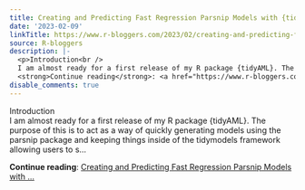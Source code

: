 ```yaml
---
title: Creating and Predicting Fast Regression Parsnip Models with {tidyAML}
date: '2023-02-09'
linkTitle: https://www.r-bloggers.com/2023/02/creating-and-predicting-fast-regression-parsnip-models-with-tidyaml/
source: R-bloggers
description: |-
  <p>Introduction<br />
  I am almost ready for a first release of my R package {tidyAML}. The purpose of this is to act as a way of quickly generating models using the parsnip package and keeping things inside of the tidymodels framework allowing users to s...</p>
  <strong>Continue reading</strong>: <a href="https://www.r-bloggers.com/2023/02/creating-and-predicting-fast-regression-parsnip-models-with-tidyaml/">Creating and Predicting Fast Regression Parsnip Models with ...
disable_comments: true
---
```

<p>Introduction<br />
I am almost ready for a first release of my R package {tidyAML}. The purpose of this is to act as a way of quickly generating models using the parsnip package and keeping things inside of the tidymodels framework allowing users to s...</p>
<strong>Continue reading</strong>: <a href="https://www.r-bloggers.com/2023/02/creating-and-predicting-fast-regression-parsnip-models-with-tidyaml/">Creating and Predicting Fast Regression Parsnip Models with ...
